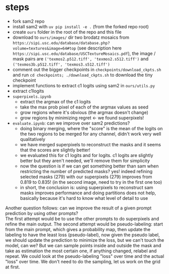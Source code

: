 
# steps

- fork sam2 repo
- install sam2 with `uv pip install -e .`  (from the forked repo root)
- create `ours` folder in the root of the repo and this file
- download to `ours/images/` dir two brodatz mosaics from `https://sipi.usc.edu/database/database.php?volume=textures&image=64#top` (see description here `https://sipi.usc.edu/database/USCTextureMosaics.pdf`), the image / mask pairs are `('texmos2.p512.tiff', 'texmos2.s512.tiff')` and `('texmos3b.p512.tiff', 'texmos3.s512.tiff')`
- comment out the bigger checkpoints in `checkpoints/download_ckpts.sh` and run `cd checkpoints; ./download_ckpts.sh` to download the tiny checkpoint 
- implement functions to extract c1 logits using sam2 in `ours/utils.py`
- extract c1logits
- `superpixels.ipynb`
    - extract the argmax of the c1 logits
    - take the max prob pixel of each of the argmax values as seed
    - grow regions where it's obvious (the argmax doesn't change)
    - grow regions by minimizing regret <- we found superpixels!
- `evaluate.ipynb`: can we improve over sam2 predictions?
    - doing binary merging, where the "score" is the mean of the logits on the two regions to be merged for any channel, didn't work very well qualitatively
    - we have merged superpixels to reconstruct the masks and it seems that the scores are slightly better!
    - we evaluated this for c1 logits and for logits. c1 logits are slightly better but they aren't needed, we'll remove them for simplicity
    - now the question is if we can get something better than sam when restricting the number of predicted masks? yes! indeed refining selected masks (279) with our superpixels (279) improves from 0.819 to 0.835! (in the second image, need to try in the first one too)
    - in short, the conclusion is: using superpixels to reconstruct sam masks improves performance and doing partitions does not help, basically because it's hard to know what level of detail to use

Another question follows: can we improve the result of a given prompt prediction by using other prompts?  
The first attempt would be to use the other prompts to do superpixels and refine the main output.
The second attempt would be pseudo-labeling: start from the main prompt, which gives a probability map, then update the labeling to have the least loss (pseudo-label), now given the pseudo label, we should update the prediction to minimize the loss, but we can't touch the model, can we? But we can sample points inside and outside the mask and take as estimation the most certain one, if anything changed, relabel and repeat. We could look at the pseudo-labeling "loss" over time and the actual "loss" over time. We don't need to do the sampling, let us work on the grid at first.



